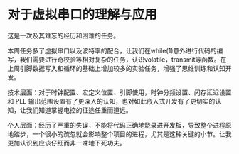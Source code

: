 # 对于虚拟串口的理解与应用

这是一次及其难忘的经历和困难的任务。

本周任务多了虚拟串口以及波特率的配合，让我们在while(1)意外进行代码的编写，我们需要进行奇校验等相对复杂的任务，认识volatile，transmit等函数。在上周引脚数据写入和循环的基础上增加较多的实验任务，增强了思维训练和认知开发。

技术层面：对于时钟配置、宏定义位置、引脚使用，时钟分频设置、闪存延迟设置和 PLL 输出范围设置有了更深入的认知，也对如此嵌入式开发有了更切实的认知，让我们知道掌握电控的征途任重而道远。

个人层面：经历了严重的失误，不能将代码正确地烧录进开发板，导致整个进程原地踏步，一个很小的疏忽就会影响整个项目的进程，尤其是这种关键的小节。让我更加认识到应该仔细而非一味地下死功夫。